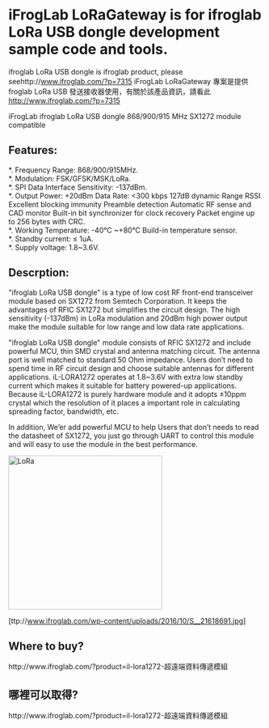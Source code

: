 #  iFrogLab LoRaGateway  is for ifroglab LoRa  USB  dongle   development sample code and tools.
ifroglab LoRa  USB  dongle  is ifroglab product, please seehttp://www.ifroglab.com/?p=7315
iFrogLab LoRaGateway 專案是提供　froglab LoRa  USB  發送接收器使用，有關於該產品資訊，請看此　http://www.ifroglab.com/?p=7315 

iFrogLab  ifroglab LoRa  USB  dongle  868/900/915 MHz SX1272 module compatible

<h2>Features:</h2>

*. Frequency Range: 868/900/915MHz.<br>
*. Modulation: FSK/GFSK/MSK/LoRa.<br>
*. SPI Data Interface Sensitivity: -137dBm.<br>
*. Output Power: +20dBm Data Rate: <300 kbps 127dB dynamic Range RSSI Excellent blocking immunity Preamble detection Automatic RF sense and CAD monitor Built-in bit synchronizer for clock recovery Packet engine up to 256 bytes with CRC.<br>
*. Working Temperature: -40°C ~+80°C Build-in temperature sensor.<br>
*. Standby current: ≤ 1uA.<br>
*. Supply voltage: 1.8~3.6V.<br>



<h2>Descrption:</h2>

"ifroglab LoRa  USB  dongle" is a type of low cost RF front-end transceiver module based on SX1272 from Semtech Corporation. It keeps the advantages of RFIC SX1272 but simplifies the circuit design. The high sensitivity (-137dBm) in LoRa modulation and 20dBm high power output make the module suitable for low range and low data rate applications.

"ifroglab LoRa  USB  dongle"  module consists of RFIC SX1272 and include powerful MCU, thin SMD crystal and antenna matching circuit. The antenna port is well matched to standard 50 Ohm impedance. Users don’t need to spend time in RF circuit design and choose suitable antennas for different applications. iL-LORA1272 operates at 1.8~3.6V with extra low standby current which makes it suitable for battery powered-up applications. Because iL-LORA1272 is purely hardware module and it adopts ±10ppm crystal which the resolution of it places a important role in calculating spreading factor, bandwidth, etc.

In addition, We’er add powerful MCU to help Users that don’t needs to read the datasheet of SX1272, you just go through UART to control this module and will easy to use the module in the best performance.


<img src="http://www.ifroglab.com/wp-content/uploads/2016/10/S__21618691.jpg" alt="LoRa" style="width:304px;height:304px;">

 [ttp://www.ifroglab.com/wp-content/uploads/2016/10/S__21618691.jpg]




<h2>Where to buy?</h2>
http://www.ifroglab.com/?product=il-lora1272-超遠端資料傳遞模組


<h2>哪裡可以取得?</h2>
http://www.ifroglab.com/?product=il-lora1272-超遠端資料傳遞模組




